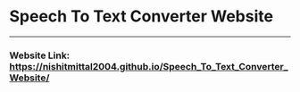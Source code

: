 # Speech To Text Converter Website
---
### Website Link: https://nishitmittal2004.github.io/Speech_To_Text_Converter_Website/
